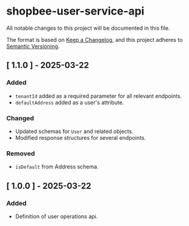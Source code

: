 # shopbee-user-service-api

All notable changes to this project will be documented in this file.

The format is based on [Keep a Changelog](https://keepachangelog.com/en/1.0.0/),
and this project adheres to [Semantic Versioning](https://semver.org/spec/v2.0.0.html).

## [ 1.1.0 ] - 2025-03-22
### Added
- `tenantId` added as a required parameter for all relevant endpoints.
- `defaultAddress` added as a user's attribute.

### Changed
- Updated schemas for `User` and related objects.
- Modified response structures for several endpoints.

### Removed
- `isDefault` from Address schema.

## [ 1.0.0 ] - 2025-03-22
### Added
- Definition of user operations api.
